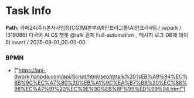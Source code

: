 # Task Info

**Path:** 카페24(주)\본사사업장\[CG]MI본부\MI인프라그룹\AI인프라4팀 / jwpark / [319086] 다국어 AI CS 챗봇 @talk 관제 Full-automation _ 메시지 로그 DB에 데이터 insert / 2025-09-01_00-00-00

### BPMN
- ["https://api-dwork.hanpda.com/api/Script/html/seo/@talk%20%EB%A9%94%EC%8B%9C%EC%A7%80%20%EB%A1%9C%EA%B7%B8%20%EC%88%98%EC%A7%91%20%EC%9E%90%EB%8F%99%ED%99%94.html"]

